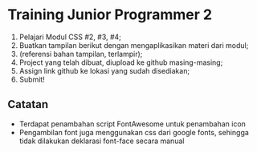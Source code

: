 # Training Junior Programmer 2

1. Pelajari Modul CSS #2, #3, #4; 
2. Buatkan tampilan berikut dengan mengaplikasikan materi dari modul;
3. (referensi bahan tampilan, terlampir); 
4. Project yang telah dibuat, diupload ke github masing-masing; 
5. Assign link github ke lokasi yang sudah disediakan; 
6. Submit!


## Catatan

- Terdapat penambahan script FontAwesome untuk penambahan icon
- Pengambilan font juga menggunakan css dari google fonts, sehingga tidak dilakukan deklarasi font-face secara manual